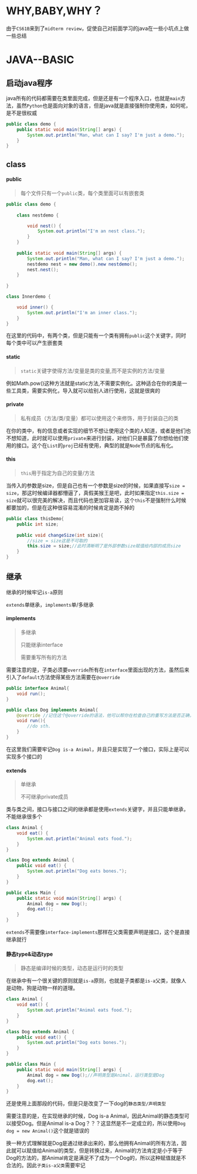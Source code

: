 

# WHY,BABY,WHY？

由于`CS61B`来到了`midterm review`，促使自己对前面学习的java在一些小坑点上做一些总结

# JAVA--BASIC

## 启动java程序

java所有的代码都需要在类里面完成，但是还是有一个程序入口，也就是`main`方法，虽然`Python`也是面向对象的语言，但是java就是直接强制你使用类，如何呢，是不是很权威

```java
public class demo {
    public static void main(String[] args) {
        System.out.println("Man, what can I say? I'm just a demo.");
    }	
}
```

## class

#### public
> 每个文件只有一个`public`类，每个类里面可以有嵌套类

```java
public class demo {
    
    class nestdemo {

        void nest() {
            System.out.println("I'm an nest class.");
        }
    }
    
    public static void main(String[] args) {
        System.out.println("Man, what can I say? I'm just a demo.");
        nestdemo nest = new demo().new nestdemo();
        nest.nest();
    }
    
}

class Innerdemo {

    void inner() {
        System.out.println("I'm an inner class.");
    }
}
```

在这里的代码中，有两个类，但是只能有一个类有拥有`public`这个关键字，同时每个类中可以产生嵌套类

#### static

> `static`关键字使得方法/变量是类的变量,而不是实例的方法/变量

例如Math.pow()这种方法就是static方法,不需要实例化。这种适合在你的类是一些工具类，需要实例化，导入就可以给别人进行使用，这就是很爽的

#### private

> 私有成员（方法/类/变量）都可以使用这个来修饰，用于封装自己的类

在你的类中，有的信息或者实现的细节不想让使用这个类的人知道，或者是他们也不想知道，此时就可以使用`private`来进行封装，对他们只是暴露了你想给他们使用的接口。这个在`List`的`proj`已经有使用，典型的就是`Node`节点的私有化。

#### this

> `this`用于指定为自己的变量/方法

当传入的参数是size，但是自己也有一个参数是size的时候，如果直接写`size = size`，那这时候编译器都懵逼了，真假美猴王是吧，此时如果指定`this.size = size`就可以很完美的解决，而且代码也更加容易读，这个`this`不是强制什么时候都要加的，但是在这种很容易混淆的时候肯定是跑不掉的

```java
public class thisDemo{
    public int size;
    
    public void changeSize(int size){
        //size = size这是不可取的
        this.size = size;//此时清晰明了是外部参数size赋值给内部的成员size
    }
}
```

## 继承

继承的时候牢记`is-a`原则

`extends`单继承，`implements`单/多继承

#### implements

> 多继承
>
> 只能继承interface
>
> 需要重写所有的方法

需要注意的是，子类必须要`override`所有在`interface`里面出现的方法，虽然后来引入了`default`方法使得某些方法需要在`@override`

```java
public interface Animal{
    void run();
}
```

```java
public class Dog implements Animal{
    @override //记住这个@override的语法，他可以帮你在检查自己的重写方法是否正确，因为参数不对也是会导致没有重写成功，简单来说就是要求一摸一样的外壳
    void run(){
        //do sth.
    }
}
```

在这里我们需要牢记`Dog is-a Animal`，并且只是实现了一个接口，实际上是可以实现多个接口的

#### extends

> 单继承
>
> 不可继承private成员

类与类之间，接口与接口之间的继承都是使用`extends`关键字，并且只能单继承，不能继承很多个

```java
class Animal {
    void eat() {
        System.out.println("Animal eats food.");
    }
}

class Dog extends Animal {
    public void eat() {
        System.out.println("Dog eats bones.");
    }
}

public class Main {
    public static void main(String[] args) {
        Animal dog = new Dog();
        dog.eat();
    }
}
```

`extends`不需要像`interface-implements`那样在父类需要声明是接口，这个是直接继承就行

#### 静态type&动态type

> 静态是编译时候的类型，动态是运行时的类型

在继承中有一个很关键的原则就是`is-a`原则，也就是子类都是`is-a`父类，就像人是动物，狗是动物一样的道理。

```java
class Animal {
    void eat() {
        System.out.println("Animal eats food.");
    }
}

class Dog extends Animal {
    public void eat() {
        System.out.println("Dog eats bones.");
    }
}

public class Main {
    public static void main(String[] args) {
        Animal dog = new Dog();//声明类型是Animal，运行类型是Dog
        dog.eat();
    }
}
```

还是使用上面那段的代码，但是只是改变了一下dog的`静态类型/声明类型`

需要注意的是，在实现继承的时候，Dog is-a Animal，因此Animal的静态类型可以接受Dog。但是Animal is-a Dog？？？这显然是不一定成立的，所以使用`Dog dog = new Animal()`这个就是错误的

换一种方式理解就是Dog是通过继承出来的，那么他拥有Animal的所有方法，因此就可以赋值给Animal的类型，但是转换过来，Animal的方法肯定是小于等于Dog的方法的，那Animal肯定是满足不了成为一个Dog的，所以这种赋值就是不合法的。因此`子类is-a父类`需要牢记
